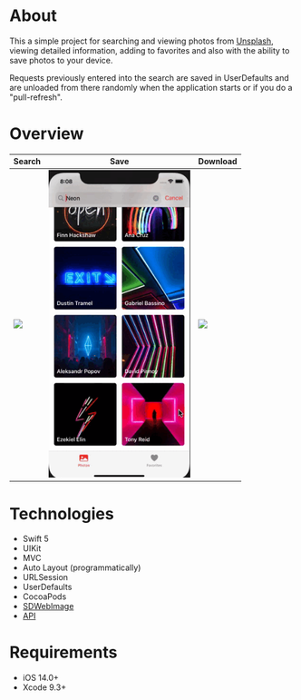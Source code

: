 # About
 This a simple project for searching and viewing photos from <a href="https://unsplash.com/">Unsplash</a>, viewing detailed information, adding to    favorites and also with the ability to save photos to your device.

 Requests previously entered into the search are saved in UserDefaults and are unloaded from there randomly when the application starts or if you do a "pull-refresh".

# Overview
 <table>
    <thead>
        <tr>
            <th>Search</th>
            <th>Save</th>
            <th>Download</th>
        </tr>
    </thead>
    <tbody>
        <tr>
            <td>
                <img width="250" src="Resources/Search.gif">
            </td>
            <td>
                <img width="250" src="Resources/Save.gif">
            </td>
                        <td>
                <img width="250" src="Resources/Download.gif">
            </td>
        </tr>
    </tbody>
</table>

# Technologies
  * Swift 5
  * UIKit
  * MVC
  * Auto Layout (programmatically)
  * URLSession
  * UserDefaults
  * CocoaPods
  * <a href="https://github.com/SDWebImage/SDWebImage">SDWebImage</a>
  * <a href="https://unsplash.com/documentation">API</a>
  
# Requirements
  * iOS 14.0+
  * Xcode 9.3+
